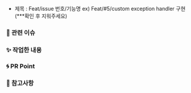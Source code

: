- 제목 : Feat/issue 번호/기능명
  ex) Feat/#5/custom exception handler 구현
  (***확인 후 지워주세요)

### 👀 관련 이슈
<!-- 관련 이슈를 적어주세요 -->

### ✨ 작업한 내용
<!-- 작업한 내용을 적어주세요 -->

### 🌀 PR Point
<!-- 코드리뷰가 필요한 부분이 있다면 적어주세요 -->

### 🍰 참고사항
<!-- 참고할 사항이 있다면 적어주세요 -->

